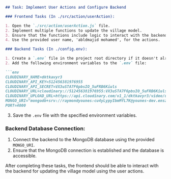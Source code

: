 
```markdown
## Task: Implement User Actions and Configure Backend

### Frontend Tasks (In ./src/action/userAction):

1. Open the `./src/action/userAction.js` file.
2. Implement multiple functions to update the village model.
3. Ensure that the functions include logic to interact with the backend API for creating, updating, and deleting user data.
4. Use the provided user name, 'abldmajid mohamed', for the actions.

### Backend Tasks (In ./config.env):

1. Create a `.env` file in the project root directory if it doesn't already exist.
2. Add the following environment variables to the `.env` file:

```env
CLOUDINARY_NAME=dktkavyr3
CLOUDINARY_API_KEY=512456381976955
CLOUDINARY_API_SECRET=VX3uSTA7F6pbsIO_5uFRB6Kiuls
CLOUDINARY_URL=cloudinary://512456381976955:VX3uSTA7F6pbsIO_5uFRB6Kiuls@dktkavyr3
CLOUDINARY_UPLOAD_URL=https://api.cloudinary.com/v1_1/dktkavyr3/video/upload
MONGO_URI="mongodb+srv://raymondyounes:cu4yLypyIbmMfL7K@younes-dev.enszkpk.mongodb.net/test"
PORT=4000
```

3. Save the `.env` file with the specified environment variables.

### Backend Database Connection:

1. Connect the backend to the MongoDB database using the provided `MONGO_URI`.
2. Ensure that the MongoDB connection is established and the database is accessible.

After completing these tasks, the frontend should be able to interact with the backend for updating the village model using the user actions.
```

